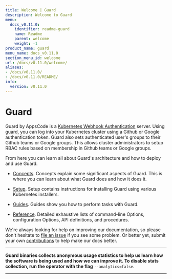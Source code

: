 ```yaml
---
title: Welcome | Guard
description: Welcome to Guard
menu:
  docs_v0.11.0:
    identifier: readme-guard
    name: Readme
    parent: welcome
    weight: -1
product_name: guard
menu_name: docs_v0.11.0
section_menu_id: welcome
url: /docs/v0.11.0/welcome/
aliases:
- /docs/v0.11.0/
- /docs/v0.11.0/README/
info:
  version: v0.11.0
---
```


# Guard

Guard by AppsCode is a [Kubernetes Webhook Authentication](https://kubernetes.io/docs/admin/authentication/#webhook-token-authentication) server. Using guard, you can log into your Kubernetes cluster using a Github or Google authentication token. Guard also sets authenticated user's groups to their Github teams or Google groups. This allows cluster administrators to setup RBAC rules based on membership in Github teams or Google groups.

From here you can learn all about Guard's architecture and how to deploy and use Guard.

- [Concepts](/docs/v0.11.0/concepts/). Concepts explain some significant aspects of Guard. This is where you can learn about what Guard does and how it does it.

- [Setup](/docs/v0.11.0/setup/). Setup contains instructions for installing Guard using various Kubernetes installers.

- [Guides](/docs/v0.11.0/guides/). Guides show you how to perform tasks with Guard.

- [Reference](/docs/v0.11.0/reference/). Detailed exhaustive lists of
command-line Options, configuration Options, API definitions, and procedures.

We're always looking for help on improving our documentation, so please don't hesitate to [file an issue](https://go.kubeguard.dev/guard/issues/new) if you see some problem. Or better yet, submit your own [contributions](/docs/v0.11.0/CONTRIBUTING) to help
make our docs better.

---

**Guard binaries collects anonymous usage statistics to help us learn how the software is being used and how we can improve it. To disable stats collection, run the operator with the flag** `--analytics=false`.

---
